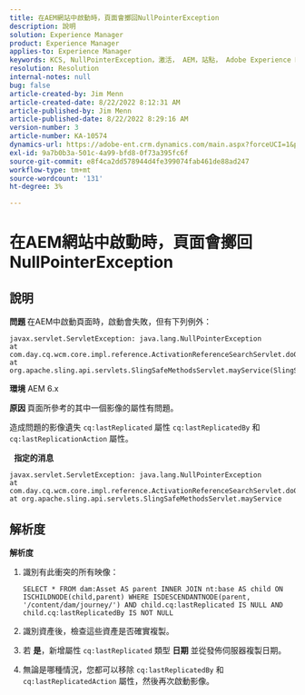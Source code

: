 ```yaml
---
title: 在AEM網站中啟動時，頁面會擲回NullPointerException
description: 說明
solution: Experience Manager
product: Experience Manager
applies-to: Experience Manager
keywords: KCS, NullPointerException，激活， AEM，站點， Adobe Experience Manager, 6.x
resolution: Resolution
internal-notes: null
bug: false
article-created-by: Jim Menn
article-created-date: 8/22/2022 8:12:31 AM
article-published-by: Jim Menn
article-published-date: 8/22/2022 8:29:16 AM
version-number: 3
article-number: KA-10574
dynamics-url: https://adobe-ent.crm.dynamics.com/main.aspx?forceUCI=1&pagetype=entityrecord&etn=knowledgearticle&id=3420272b-f221-ed11-b83e-0022480866ad
exl-id: 9a7b0b3a-501c-4a99-bfd8-0f73a395fc6f
source-git-commit: e8f4ca2dd578944d4fe399074fab461de88ad247
workflow-type: tm+mt
source-wordcount: '131'
ht-degree: 3%

---
```


# 在AEM網站中啟動時，頁面會擲回NullPointerException

## 說明


<b>問題 </b>
在AEM中啟動頁面時，啟動會失敗，但有下列例外：


```
javax.servlet.ServletException: java.lang.NullPointerException
at com.day.cq.wcm.core.impl.reference.ActivationReferenceSearchServlet.doGet(ActivationReferenceSearchServlet.java:175)
at org.apache.sling.api.servlets.SlingSafeMethodsServlet.mayService(SlingSafeMethodsServlet.java:269)
```


<b>環境</b>
AEM 6.x

<b>原因 </b>
頁面所參考的其中一個影像的屬性有問題。

造成問題的影像遺失 `cq:lastReplicated` 屬性 `cq:lastReplicatedBy` 和 `cq:lastReplicationAction` 屬性。

 
<b>指定的消息</b>


```
javax.servlet.ServletException: java.lang.NullPointerException
at com.day.cq.wcm.core.impl.reference.ActivationReferenceSearchServlet.doGet
at org.apache.sling.api.servlets.SlingSafeMethodsServlet.mayService
```



## 解析度


<b>解析度</b>

1. 識別有此衝突的所有映像：

   ```
   SELECT * FROM dam:Asset AS parent INNER JOIN nt:base AS child ON ISCHILDNODE(child,parent) WHERE ISDESCENDANTNODE(parent, '/content/dam/journey/') AND child.cq:lastReplicated IS NULL AND child.cq:lastReplicatedBy IS NOT NULL
   ```
2. 識別資產後，檢查這些資產是否確實複製。
3. 若 <b>是</b>，新增屬性 `cq:lastReplicated` 類型 <b>日期</b> 並從發佈伺服器複製日期。
4. 無論是哪種情況，您都可以移除 `cq:lastReplicatedBy` 和 `cq:lastReplicatedAction` 屬性，然後再次啟動影像。
